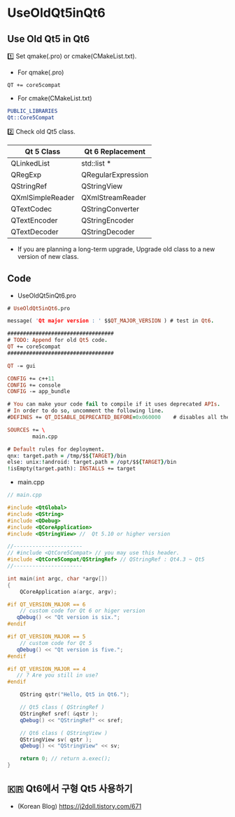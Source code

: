 # UseOldQt5inQt6

## Use Old Qt5 in Qt6 
  
:one: Set qmake(.pro) or cmake(CMakeList.txt).

- For qmake(.pro)

```qmake
QT += core5compat
```

- For cmake(CMakeList.txt)

```cmake
PUBLIC_LIBRARIES
Qt::Core5Compat
```

:two: Check old Qt5 class.
 
| Qt 5 Class       | Qt 6 Replacement   |
| ---------------- | ------------------ |
| QLinkedList      | std::list *        |
| QRegExp          | QRegularExpression |
| QStringRef       | QStringView        |
| QXmlSimpleReader | QXmlStreamReader   |
| QTextCodec       | QStringConverter   |
| QTextEncoder     | QStringEncoder     |
| QTextDecoder     | QStringDecoder     | 

- If you are planning a long-term upgrade, Upgrade old class to a new version of new class.

## Code

- UseOldQt5inQt6.pro

```pro
# UseOldQt5inQt6.pro

message( 'Qt major version : ' $$QT_MAJOR_VERSION ) # test in Qt6.

##################################
# TODO: Append for old Qt5 code.
QT += core5compat
##################################

QT -= gui

CONFIG += c++11
CONFIG += console
CONFIG -= app_bundle

# You can make your code fail to compile if it uses deprecated APIs.
# In order to do so, uncomment the following line.
#DEFINES += QT_DISABLE_DEPRECATED_BEFORE=0x060000    # disables all the APIs deprecated before Qt 6.0.0

SOURCES += \
        main.cpp

# Default rules for deployment.
qnx: target.path = /tmp/$${TARGET}/bin
else: unix:!android: target.path = /opt/$${TARGET}/bin
!isEmpty(target.path): INSTALLS += target
```

- main.cpp

```cpp
// main.cpp

#include <QtGlobal>
#include <QString>
#include <QDebug>
#include <QCoreApplication>
#include <QStringView> //  Qt 5.10 or higher version

//----------------------
// #include <QtCore5Compat> // you may use this header.
#include <QtCore5Compat/QStringRef> // QStringRef : Qt4.3 ~ Qt5
//----------------------

int main(int argc, char *argv[])
{
    QCoreApplication a(argc, argv);

#if QT_VERSION_MAJOR == 6
    // custom code for Qt 6 or higer version
   qDebug() << "Qt version is six.";
#endif

#if QT_VERSION_MAJOR == 5
    // custom code for Qt 5
   qDebug() << "Qt version is five.";
#endif

#if QT_VERSION_MAJOR == 4
   // ? Are you still in use?
#endif

    QString qstr("Hello, Qt5 in Qt6.");

    // Qt5 class ( QStringRef )
    QStringRef sref( &qstr );
    qDebug() << "QStringRef" << sref;

    // Qt6 class ( QStringView )
    QStringView sv( qstr );
    qDebug() << "QStringView" << sv;

    return 0; // return a.exec();
}
```
 
## :kr: Qt6에서 구형 Qt5 사용하기
 - (Korean Blog) https://j2doll.tistory.com/671

  
